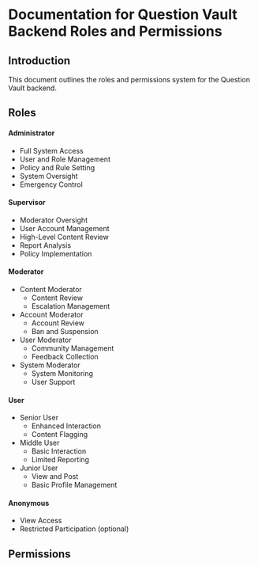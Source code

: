 # Documentation for Question Vault Backend Roles and Permissions

## Introduction

This document outlines the roles and permissions system for the Question Vault backend.

## Roles

#### Administrator

- Full System Access
- User and Role Management
- Policy and Rule Setting
- System Oversight
- Emergency Control

#### Supervisor

- Moderator Oversight
- User Account Management
- High-Level Content Review
- Report Analysis
- Policy Implementation

#### Moderator

- Content Moderator
  - Content Review
  - Escalation Management
- Account Moderator
  - Account Review
  - Ban and Suspension
- User Moderator
  - Community Management
  - Feedback Collection
- System Moderator
  - System Monitoring
  - User Support

#### User

- Senior User
  - Enhanced Interaction
  - Content Flagging
- Middle User
  - Basic Interaction
  - Limited Reporting
- Junior User
  - View and Post
  - Basic Profile Management

#### Anonymous

- View Access
- Restricted Participation (optional)

## Permissions
